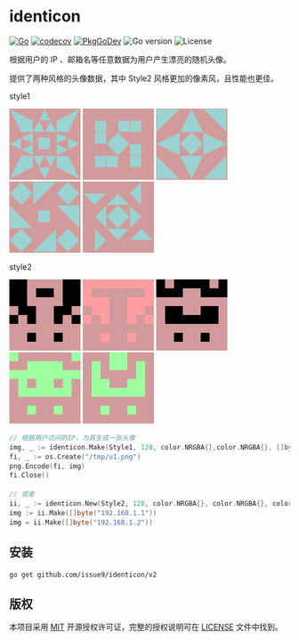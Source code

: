 # identicon

[![Go](https://github.com/issue9/identicon/actions/workflows/go.yml/badge.svg)](https://github.com/issue9/identicon/actions/workflows/go.yml)
[![codecov](https://codecov.io/gh/issue9/identicon/branch/master/graph/badge.svg)](https://codecov.io/gh/issue9/identicon)
[![PkgGoDev](https://pkg.go.dev/badge/github.com/issue9/identicon)](https://pkg.go.dev/github.com/issue9/identicon/v2)
![Go version](https://img.shields.io/github/go-mod/go-version/issue9/identicon)
![License](https://img.shields.io/github/license/issue9/identicon)

根据用户的 IP 、邮箱名等任意数据为用户产生漂亮的随机头像。

提供了两种风格的头像数据，其中 Style2 风格更加的像素风，且性能也更佳。

style1

![v1.1](screenshot/v1-1.png)
![v1.2](screenshot/v1-2.png)
![v1.3](screenshot/v1-3.png)
![v1.4](screenshot/v1-4.png)
![v1.5](screenshot/v1-5.png)

style2

![v2.1](screenshot/v2-1.png)
![v2.2](screenshot/v2-2.png)
![v2.3](screenshot/v2-3.png)
![v2.4](screenshot/v2-4.png)
![v2.5](screenshot/v2-5.png)

```go
// 根据用户访问的IP，为其生成一张头像
img, _ := identicon.Make(Style1, 128, color.NRGBA{},color.NRGBA{}, []byte("192.168.1.1"))
fi, _ := os.Create("/tmp/u1.png")
png.Encode(fi, img)
fi.Close()

// 或者
ii, _ := identicon.New(Style2, 128, color.NRGBA{}, color.NRGBA{}, color.NRGBA{}, color.NRGBA{})
img := ii.Make([]byte("192.168.1.1"))
img = ii.Make([]byte("192.168.1.2"))
```

## 安装

```shell
go get github.com/issue9/identicon/v2
```

## 版权

本项目采用 [MIT](https://opensource.org/licenses/MIT) 开源授权许可证，完整的授权说明可在 [LICENSE](LICENSE) 文件中找到。
